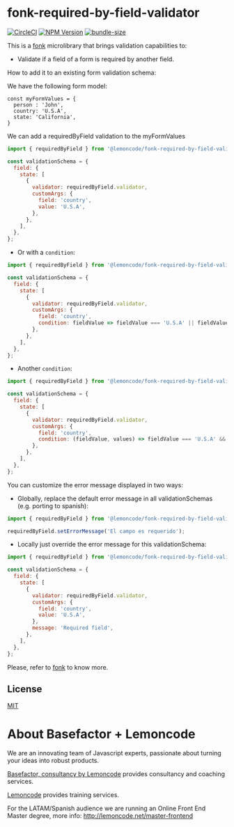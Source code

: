 # fonk-required-by-field-validator

[![CircleCI](https://badgen.net/github/status/Lemoncode/fonk-required-by-field-validator/master?icon=circleci&label=circleci)](https://circleci.com/gh/Lemoncode/fonk-required-by-field-validator/tree/master)
[![NPM Version](https://badgen.net/npm/v/@lemoncode/fonk-required-by-field-validator?icon=npm&label=npm)](https://www.npmjs.com/package/@lemoncode/fonk-required-by-field-validator)
[![bundle-size](https://badgen.net/bundlephobia/min/@lemoncode/fonk-required-by-field-validator)](https://bundlephobia.com/result?p=@lemoncode/fonk-required-by-field-validator)

This is a [fonk](https://github.com/Lemoncode/fonk) microlibrary that brings validation capabilities to:

- Validate if a field of a form is required by another field.

How to add it to an existing form validation schema:

We have the following form model:

```
const myFormValues = {
  person : 'John',
  country: 'U.S.A',
  state: 'California',
}
```

We can add a requiredByField validation to the myFormValues

```javascript
import { requiredByField } from '@lemoncode/fonk-required-by-field-validator';

const validationSchema = {
  field: {
    state: [
      {
        validator: requiredByField.validator,
        customArgs: {
          field: 'country',
          value: 'U.S.A',
        },
      },
    ],
  },
};
```

- Or with a `condition`:

```javascript
import { requiredByField } from '@lemoncode/fonk-required-by-field-validator';

const validationSchema = {
  field: {
    state: [
      {
        validator: requiredByField.validator,
        customArgs: {
          field: 'country',
          condition: fieldValue => fieldValue === 'U.S.A' || fieldValue === 'Australia',
        },
      },
    ],
  },
};
```

- Another `condition`:

```javascript
import { requiredByField } from '@lemoncode/fonk-required-by-field-validator';

const validationSchema = {
  field: {
    state: [
      {
        validator: requiredByField.validator,
        customArgs: {
          field: 'country',
          condition: (fieldValue, values) => fieldValue === 'U.S.A' && values.person === 'John',
        },
      },
    ],
  },
};
```

You can customize the error message displayed in two ways:

- Globally, replace the default error message in all validationSchemas (e.g. porting to spanish):

```javascript
import { requiredByField } from '@lemoncode/fonk-required-by-field-validator';

requiredByField.setErrorMessage('El campo es requerido');
```

- Locally just override the error message for this validationSchema:

```javascript
import { requiredByField } from '@lemoncode/fonk-required-by-field-validator';

const validationSchema = {
  field: {
    state: [
      {
        validator: requiredByField.validator,
        customArgs: {
          field: 'country',
          value: 'U.S.A',
        },
        message: 'Required field',
      },
    ],
  },
};
```

Please, refer to [fonk](https://github.com/Lemoncode/fonk) to know more.

## License

[MIT](./LICENSE)

# About Basefactor + Lemoncode

We are an innovating team of Javascript experts, passionate about turning your ideas into robust products.

[Basefactor, consultancy by Lemoncode](http://www.basefactor.com) provides consultancy and coaching services.

[Lemoncode](http://lemoncode.net/services/en/#en-home) provides training services.

For the LATAM/Spanish audience we are running an Online Front End Master degree, more info: http://lemoncode.net/master-frontend
